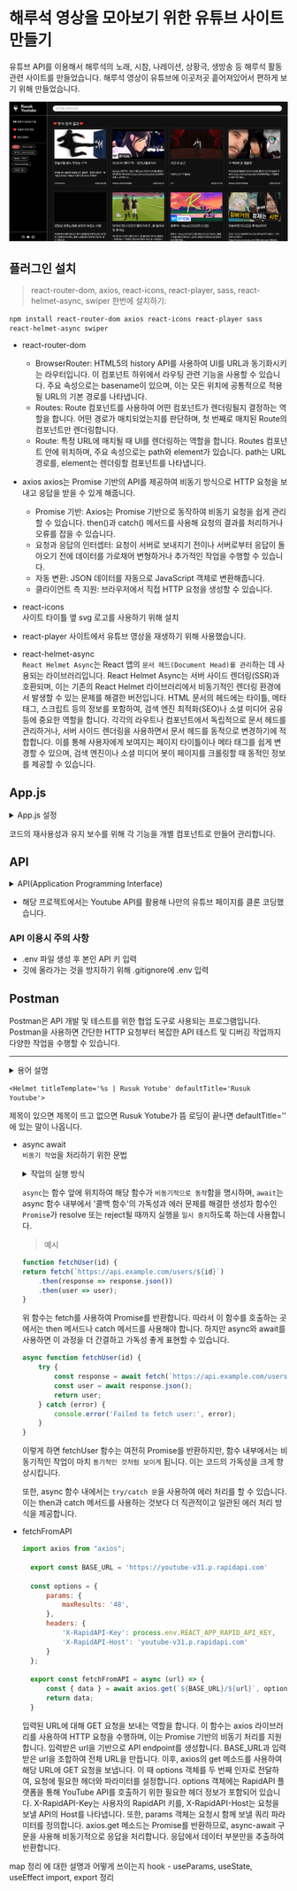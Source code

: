 # 해루석 영상을 모아보기 위한 유튜브 사이트 만들기
유튜브 API를 이용해서 해루석의 노래, 시참, 나레이션, 상황극, 생방송 등 해루석 활동 관련 사이트를 만들었습니다.
해루석 영상이 유튜브에 이곳저곳 흩어져있어서 편하게 보기 위해 만들었습니다.

<img src="https://raw.githubusercontent.com/Coconutpalmtreeisland/rusuk-react-youtube/main/src/assets/img/youtube.png">

## 플러그인 설치
> react-router-dom, axios, react-icons, react-player, sass, react-helmet-async, swiper 한번에 설치하기:   

`npm install react-router-dom axios react-icons react-player sass react-helmet-async swiper`

- react-router-dom
    - BrowserRouter: HTML5의 history API를 사용하여 UI를 URL과 동기화시키는 라우터입니다. 이 컴포넌트 하위에서 라우팅 관련 기능을 사용할 수 있습니다. 주요 속성으로는 basename이 있으며, 이는 모든 위치에 공통적으로 적용될 URL의 기본 경로를 나타냅니다.
    - Routes: Route 컴포넌트를 사용하여 어떤 컴포넌트가 렌더링될지 결정하는 역할을 합니다. 어떤 경로가 매치되었는지를 판단하며, 첫 번째로 매치된 Route의 컴포넌트만 렌더링합니다.
    - Route: 특정 URL에 매치될 때 UI를 렌더링하는 역할을 합니다. Routes 컴포넌트 안에 위치하며, 주요 속성으로는 path와 element가 있습니다. path는 URL 경로를, element는 렌더링할 컴포넌트를 나타냅니다.

- axios
    axios는 Promise 기반의 API를 제공하여 비동기 방식으로 HTTP 요청을 보내고 응답을 받을 수 있게 해줍니다.
    - Promise 기반: Axios는 Promise 기반으로 동작하여 비동기 요청을 쉽게 관리할 수 있습니다. then()과 catch() 메서드를 사용해 요청의 결과를 처리하거나 오류를 잡을 수 있습니다.
    - 요청과 응답의 인터셉터: 요청이 서버로 보내지기 전이나 서버로부터 응답이 돌아오기 전에 데이터를 가로채어 변형하거나 추가적인 작업을 수행할 수 있습니다.
    - 자동 변환: JSON 데이터를 자동으로 JavaScript 객체로 변환해줍니다.
    - 클라이언트 측 지원: 브라우저에서 직접 HTTP 요청을 생성할 수 있습니다.

- react-icons   
사이트 타이틀 옆 svg 로고를 사용하기 위해 설치

- react-player
    사이트에서 유튜브 영상을 재생하기 위해 사용했습니다.

- react-helmet-async   
    `React Helmet Async`는 React 앱의 `문서 헤드(Document Head)를 관리`하는 데 사용되는 라이브러리입니다. React Helmet Async는 서버 사이드 렌더링(SSR)과 호환되며, 이는 기존의 React Helmet 라이브러리에서 비동기적인 렌더링 환경에서 발생할 수 있는 문제를 해결한 버전입니다. HTML 문서의 헤드에는 타이틀, 메타 태그, 스크립트 등의 정보를 포함하여, 검색 엔진 최적화(SEO)나 소셜 미디어 공유 등에 중요한 역할을 합니다. 각각의 라우트나 컴포넌트에서 독립적으로 문서 헤드를 관리하거나, 서버 사이드 렌더링을 사용하면서 문서 헤드를 동적으로 변경하기에 적합합니다. 이를 통해 사용자에게 보여지는 페이지 타이틀이나 메타 태그를 쉽게 변경할 수 있으며, 검색 엔진이나 소셜 미디어 봇이 페이지를 크롤링할 때 동적인 정보를 제공할 수 있습니다.

## App.js
<details>
    <summary>App.js 설정</summary>

```javascript
import React, { Suspense, lazy } from 'react'
import { BrowserRouter, Routes, Route } from 'react-router-dom';

import Main from './components/section/Main';

const Home = lazy(() => import('./pages/Home'));
const Today = lazy(() => import('./pages/Today'));
const Youtube = lazy(() => import('./pages/Youtube'));
const Channel = lazy(() => import('./pages/Channel'));
const Search = lazy(() => import('./pages/Search'));
const Video = lazy(() => import('./pages/Video'));

const App = () => {
  return (
    <BrowserRouter>
      <Suspense fallback={<Main />}>
        <Routes>
          <Route path="/" element={<Home />} />
          <Route path="/today" element={<Today />} />
          <Route path="/youtube" element={<Youtube />} />
          <Route path="/channel/:channelId" element={<Channel />} />
          <Route path="/search/:searchId" element={<Search />} />
          <Route path="/video/:videoId" element={<Video />} />
        </Routes>
      </Suspense>
    </BrowserRouter>
  )
}

export default App

```
</details>

코드의 재사용성과 유지 보수를 위해 각 기능을 개별 컴포넌트로 만들어 관리합니다.

## API
<details>
    <summary>API(Application Programming Interface)</summary>

    서로 다른 소프트웨어 간에 정보를 교환하거나 상호 작용을 가능하게 하는 규약(인터페이스)

    - 웹 API: 웹 API는 HTTP를 통해 통신하며, 주로 웹 어플리케이션에서 다른 서버에 저장된 데이터에 접근하거나, 서버에 데이터를 저장하거나 수정할 때 사용합니다.
    - 시스템 API: 시스템 API는 운영 체제에서 제공하는 API로, 운영 체제의 기능을 사용하거나 시스템 리소스에 접근할 때 사용됩니다.
    예를 들어, 파일 시스템에 접근하거나 윈도우를 그리는 등의 작업을 할 때 시스템 API를 사용합니다.

</details>

- 해당 프로젝트에서는 Youtube API를 활용해 나만의 유튜브 페이지를 클론 코딩했습니다.

### API 이용시 주의 사항
- .env 파일 생성 후 본인 API 키 입력
- 깃에 올라가는 것을 방지하기 위해 .gitignore에 .env 입력

## Postman
Postman은 API 개발 및 테스트를 위한 협업 도구로 사용되는 프로그램입니다.
Postman을 사용하면 간단한 HTTP 요청부터 복잡한 API 테스트 및 디버깅 작업까지 다양한 작업을 수행할 수 있습니다. 

*****

<details>

<summary>용어 설명</summary>

- suspense  
    `suspense`는 데이터가 준비될 때까지 사용자에게 로딩 상태를 보여줄 수 있으며, 여러 비동기 작업을 쉽게 조율하여 사용자는 더 빠르고 부드러운 인터페이스를 경험하도록 합니다. 기존에 Promise나 async/await와 같은 방법으로 처리하던 비동기 작업 대신 컴포넌트 `내부에서 데이터를 불러오는 로직을 분리`해서 비동기 작업의 상태에 따른 UI 처리를 간단하게 할 수 있습니다.
    데이터를 불러오는 동안 보여줄 UI를 쉽게 설정할 수 있고 React가 비동기 작업의 상태를 관리하므로 개발자가 직접 상태를 관리할 필요가 없습니다. 여러 개의 Suspense 컴포넌트를 사용하면, 각각의 `비동기 작업이 완료될 때까지 기다린 후 한꺼번에 렌더링`할 수 있습니다. 다만, 아직 실험적인 기능으로, API가 변경될 가능성이 있고 React의 Concurrent Mode를 활성화해야 하는데, 이 모드는 아직 안정화되지 않았기 때문에 주의해야 합니다.

- 컴포넌트
   UI를 독립적이고 재사용 가능한 부분으로 나누기 위해 사용합니다. 자바스크립트 함수나 클래스와 같이, 입력을 받아 사용자 인터페이스를 출력합니다.
  
- react-hook
  코드의 간결성과 가독성을 높이며 재사용성을 향상시키기 위해 함수형 컴포넌트에서도 상태 관리와 생명주기 기능을 활용할 수 있게 해주는 API입니다.
  - useState: 이 Hook은 컴포넌트의 상태를 추가하는데 사용됩니다. useState는 초기 상태 값을 인자로 받고, 상태 값과 해당 상태를 업데이트하는 함수를 쌍으로 반환합니다.
  - useEffect: 이 Hook은 함수형 컴포넌트에서 생명주기 메서드를 사용할 수 있게 해줍니다. useEffect는 컴포넌트가 렌더링될 때마다 특정 작업을 수행하도록 설정할 수 있습니다.
  - useLocation: 이 Hook은 현재 위치에 대한 정보를 제공합니다. 이 정보는 현재 URL 경로, 검색 문자열, 상태 등을 포함하고 있습니다. 이 Hook을 사용하면 현재 페이지의 URL 정보를 쉽게 알 수 있습니다.
  - useNavigate: 이 Hook은 새로운 위치로 이동하는 기능을 제공합니다. 이 Hook을 사용하면 프로그래밍 방식으로 라우팅을 제어할 수 있습니다.
  - useParams: 이 Hook은 현재 URL의 파라미터를 분석합니다. 이 Hook을 사용하면 URL 경로에 있는 동적 세그먼트를 쉽게 추출할 수 있습니다.

</details>

`<Helmet titleTemplate='%s | Rusuk Yotube' defaultTitle='Rusuk Youtube'>`

제목이 있으면 제목이 뜨고 없으면 Rusuk Yotube가 뜸 로딩이 끝나면 defaultTitle='' 에 있는 말이 나옵니다.

- async await   
`비동기 작업`을 처리하기 위한 문법
    <details>
    <summary>작업의 실행 방식</summary>
    <details>
    <summary>동기(Synchronous)</summary>

    동기 방식에서는 한 작업이 완료될 때까지 기다린 후, 다음 작업을 실행합니다. 즉, 작업이 __순차적__ 으로 진행되며, 어떤 작업이 실행 중이면 그 작업이 끝나기 전까지는 다른 작업을 시작하지 않습니다.

    </details>

    <details>
    <summary>비동기(Asynchronous)</summary>

    비동기 방식에서는 한 작업이 완료되는 것을 기다리지 않고, __다음 작업을 즉시 실행__ 합니다. 즉, 여러 작업이 동시에 진행될 수 있습니다. (예) Web API, Ajax, setTimeout 등  
    비동기 요청시 응답 후 순서에 맞게 처리할 '콜백 함수'를 함께 사용합니다. 따라서 해당 태스크가 완료되었을 때, '콜백 함수'가 호출됩니다. 

    </details><br>
    
    > 동기 방식은 간단하고 직관적이지만, 작업이 끝나기를 기다리는 동안 프로그램이 멈추게 되어 효율성이 떨어질 수 있습니다. 반면 `비동기 방식`은 복잡한 경우가 많지만, `여러 작업을 동시에 처리`할 수 있어 효율적인 프로그램을 작성할 수 있습니다.
    
    </details>  

    `async`는 함수 앞에 위치하여 해당 함수가 `비동기적으로 동작`함을 명시하며, `await`는 async 함수 내부에서 '콜백 함수'의 가독성과 에러 문제를 해결한 생성자 함수인 `Promise`가 resolve 또는 reject될 때까지 실행을 `일시 중지`하도록 하는데 사용합니다.  

    > 예시

    ```javascript
    function fetchUser(id) {
    return fetch(`https://api.example.com/users/${id}`)
        .then(response => response.json())
        .then(user => user);
    }
    ```

    위 함수는 fetch를 사용하여 Promise를 반환합니다. 따라서 이 함수를 호출하는 곳에서는 then 메서드나 catch 메서드를 사용해야 합니다. 하지만 async와 await를 사용하면 이 과정을 더 간결하고 가독성 좋게 표현할 수 있습니다.

    ```javascript
    async function fetchUser(id) {
        try {
            const response = await fetch(`https://api.example.com/users/${id}`);
            const user = await response.json();
            return user;
        } catch (error) {
            console.error('Failed to fetch user:', error);
        }
    }
    ```
    이렇게 하면 fetchUser 함수는 여전히 Promise를 반환하지만, 함수 내부에서는 비동기적인 작업이 마치 `동기적인 것처럼 보이게` 됩니다. 이는 코드의 가독성을 크게 향상시킵니다.

    또한, async 함수 내에서는 `try/catch 문`을 사용하여 에러 처리를 할 수 있습니다. 이는 then과 catch 메서드를 사용하는 것보다 더 직관적이고 일관된 에러 처리 방식을 제공합니다.

- fetchFromAPI
  ```javascript
  import axios from "axios";

    export const BASE_URL = 'https://youtube-v31.p.rapidapi.com'

    const options = {
        params: {
            maxResults: '48',
        },
        headers: {
            'X-RapidAPI-Key': process.env.REACT_APP_RAPID_API_KEY,
            'X-RapidAPI-Host': 'youtube-v31.p.rapidapi.com'
        }
    };

    export const fetchFromAPI = async (url) => {
        const { data } = await axios.get(`${BASE_URL}/${url}`, options);
        return data;
    }
  ```
  입력된 URL에 대해 GET 요청을 보내는 역할을 합니다. 이 함수는 axios 라이브러리를 사용하여 HTTP 요청을 수행하며, 이는 Promise 기반의 비동기 처리를 지원합니다.
  입력받은 url을 기반으로 API endpoint를 생성합니다. BASE_URL과 입력받은 url을 조합하여 전체 URL을 만듭니다. 이후, axios의 get 메소드를 사용하여 해당 URL에 GET 요청을 보냅니다. 이 때 options 객체를 두 번째 인자로 전달하여, 요청에 필요한 헤더와 파라미터를 설정합니다. options 객체에는 RapidAPI 플랫폼을 통해 YouTube API를 호출하기 위한 필요한 헤더 정보가 포함되어 있습니다. X-RapidAPI-Key는 사용자의 RapidAPI 키를, X-RapidAPI-Host는 요청을 보낼 API의 Host를 나타냅니다. 또한, params 객체는 요청시 함께 보낼 쿼리 파라미터를 정의합니다. axios.get 메소드는 Promise를 반환하므로, async-await 구문을 사용해 비동기적으로 응답을 처리합니다. 응답에서 데이터 부분만을 추출하여 반환합니다.

map 정리 에 대한 설명과 어떻게 쓰이는지
hook - useParams, useState, useEffect
import, export 정리

